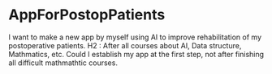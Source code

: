 # AppForPostopPatients
I want to make a new app by myself using AI to improve rehabilitation of my postoperative patients.
H2 : After all courses about AI, Data structure, Mathmatics, etc. Could I establish my app at the first step, not after finishing all difficult mathmathtic courses.
